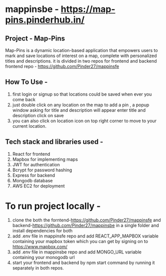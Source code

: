 # mappinsbe - https://map-pins.pinderhub.in/
## Project - Map-Pins
Map-Pins is a dynamic location-based application that empowers users to mark and save locations of interest
on a map, complete with personalized titles and descriptions.
it is divided in two repos for frontend and backend
frontend repo - https://github.com/Pinder27/mappinsfe

## How To Use - 
1. first login or signup so that locations could be saved when ever you come back
2. just double click on any location on the map to add a pin , a popup window asking for title and description will appear enter title and description click on save
3. you can also click on location icon on top right corner to move to your current location.

## Tech stack and libraries used -
1. React for frontend
2. Mapbox for implementing maps
3. JWT for authentication
4. Bcrypt for password hashing
5. Express for backend
6. Mongodb database
7. AWS EC2 for deployment
# To run project locally - 
1. clone the both the forntend-https://github.com/Pinder27/mappinsfe  and backend-https://github.com/Pinder27/mappinsbe in a single folder and install dependencies for both
2. add .env file in mappinsfe repo and add REACT_APP_MAPBOX variable containing your mapbox token which you can get by signing on to https://www.mapbox.com/
3. add .env file in mappinsbe repo and add MONGO_URL variable containing your monogodb url
4. start your frontend and backend by npm start command by running it separately in both repos.
